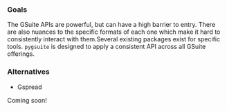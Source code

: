 ### Goals

The GSuite APIs are powerful, but can have a high barrier to entry. There are also nuances to the specific formats of each one which make it hard to consistently interact with them.Several existing packages exist for specific tools. `pygsuite` is designed to apply a consistent API across all GSuite offerings.

### Alternatives

- Gspread

Coming soon!

